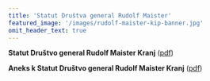 ```yaml
---
title: 'Statut Društva general Rudolf Maister'
featured_image: '/images/rudolf-maister-kip-banner.jpg'
omit_header_text: true
---
```


**Statut Društvo general Rudolf Maister Kranj** ([pdf](/drugi-dokumenti-drustva/Statut_DGRM_Kranj_z_dne_1.6.2010_z_aneksom_z_dne_1.7.2022.pdf))

**Aneks k Statut Društvo general Rudolf Maister Kranj** ([pdf](/drugi-dokumenti-drustva/Aneks-k-Statut-drustvo-general-Rudolf-Maister-Kranj.pdf))